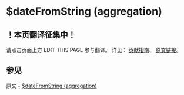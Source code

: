 # $dateFromString (aggregation)

## ！本页翻译征集中！

请点击页面上方 EDIT THIS PAGE 参与翻译。
详见：
[贡献指南]( https://github.com/JinMuInfo/MongoDB-Manual-zh/blob/master/CONTRIBUTING.md )、
[原文链接](  https://docs.mongodb.com/manual/reference/operator/aggregation/dateFromString/  )。

## 参见

原文 - [$dateFromString (aggregation)]( https://docs.mongodb.com/manual/reference/operator/aggregation/dateFromString/ )

